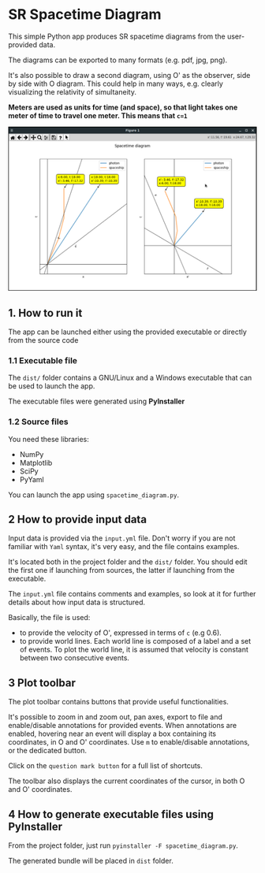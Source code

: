 # SR Spacetime Diagram

This simple Python app produces SR spacetime diagrams from the user-provided data.

The diagrams can be exported to many formats (e.g. pdf, jpg, png).

It's also possible to draw a second diagram, using O' as the observer, side by side with O diagram. This could help in
many ways, e.g. clearly visualizing the relativity of simultaneity.

**Meters are used as units for time (and space), so that light takes one meter of time to travel one meter. This means that `c=1`**

![plot](./screenshot.png)

## 1. How to run it

The app can be launched either using the provided executable or directly from the source code

### 1.1 Executable file

The `dist/` folder contains a GNU/Linux and a Windows executable that can be used to launch the app.

The executable files were generated using **PyInstaller**

### 1.2 Source files

You need these libraries:

- NumPy
- Matplotlib
- SciPy
- PyYaml

You can launch the app using `spacetime_diagram.py`.

## 2 How to provide input data

Input data is provided via the `input.yml` file. Don't worry if you are not familiar with `Yaml` syntax, it's very easy, 
and the file contains examples.

It's located both in the project folder and the `dist/` folder. You should edit the first one if launching from sources,
the latter if launching from the executable.

The `input.yml` file contains comments and examples, so look at it for further details about how input data is
structured.

Basically, the file is used:

- to provide the velocity of O', expressed in terms of `c` (e.g 0.6).
- to provide world lines. Each world line is composed of a label and a set of events. To plot the world line, it is
  assumed that velocity is constant between two consecutive events.

## 3 Plot toolbar

The plot toolbar contains buttons that provide useful functionalities.

It's possible to zoom in and zoom out, pan axes, export to file and enable/disable annotations for provided events. When
annotations are enabled, hovering near an event will display a box containing its coordinates, in O and O' coordinates.
Use `m` to enable/disable annotations, or the dedicated button.

Click on the `question mark button` for a full list of shortcuts.

The toolbar also displays the current coordinates of the cursor, in both O and O' coordinates.

## 4 How to generate executable files using PyInstaller

From the project folder, just run `pyinstaller -F spacetime_diagram.py`.

The generated bundle will be placed in `dist` folder.

